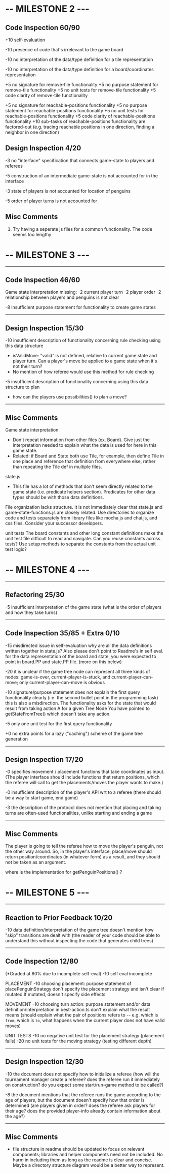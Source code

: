 # -- MILESTONE 2 ---
Code Inspection 60/90
------------------------------

+10 self-evaluation

-10 presence of code that's irrelevant to the game board

-10 no interpretation of the data/type definition for a tile representation

-10 no interpretation of the data/type definition for a board/coordinates representation

+5 no signature for remove-tile functionality
+5 no purpose statement for remove-tile functionality
+5 no unit tests for remove-tile functionality
+5 code clarity of remove-tile functionality

+5 no signature for reachable-positions functionality
+5 no purpose statement for reachable-positions functionality
+5 no unit tests for reachable-positions functionality
+5 code clarity of reachable-positions functionality
+10 sub-tasks of reachable-positions functionality are factored-out
 (e.g. tracing reachable positions in one direction, finding a neighbor in one direction)

Design Inspection 4/20
------------------------------

-3 no "interface" specification that connects game-state to players and referees

-5 construction of an intermediate game-state is not accounted for in the interface

-3 state of players is not accounted for location of penguins

-5 order of player turns is not accounted for

Misc Comments
------------------------------
1) Try having a seperate js files for a common functionality. The code seems too lengthy

# -- MILESTONE 3 ---

------------------------------------------------------------
Code Inspection 46/60
------------------------------------------------------------


Game state interpretation missing:
-2 current player turn
-2 player order
-2 relationship between players and penguins is not clear

-8 insufficient purpose statement for functionality to create game states


------------------------------------------------------------
Design Inspection 15/30
------------------------------------------------------------

-10 insufficient description of functionality concerning rule checking using this data structure
- isValidMove: "valid" is not defined, relative to current game state and player turn. Can a player's move be applied to a game state when it's not their turn?
- No mention of how referee would use this method for rule checking

-5 insufficient description of functionality concerning using this data structure to plan
- how can the players use possibilities() to  plan a move?


------------------------------------------------------------
Misc Comments
------------------------------------------------------------

Game state interpretation
- Don't repeat information from other files (ex. Board). Give just the interpretation needed to explain what the data is used for here in this game state.
- Related: if Board and State both use Tile, for example, then define Tile in one place and reference that definition from everywhere else, rather than repeating the Tile def in multiple files.

state.js
- This file has a lot of methods that don't seem directly related to the game state (i.e. predicate helpers section). Predicates for other data types should be with those data definitions.

File organization lacks structure. It is not immediately clear that state.js and game-state-functions.js are closely related. Use directories to organize code and tests separately from library files like mocha.js and chai.js, and css files. Consider your successor developers.

unit tests
The board constants and other long constant definitions make the unit test file difficult to read and navigate. Can you reuse constants across tests? Use setup methods to separate the constants from the actual unit test logic?

# -- MILESTONE 4 ---

------------------------------------------------------------
Refactoring 25/30
------------------------------------------------------------
-5 insufficient interpretation of the game state
  (what is the order of players and how they take turns)

------------------------------------------------------------
Code Inspection 35/85 + Extra 0/10
------------------------------------------------------------

-15 misdirected issue in self-evaluation
  why are all the data definitions written together in state.js? Also please don't point to Readme's in self eval.
  for the data representation of the board and state, you were expected to point in board.PP and state.PP file.
  (more on this below)
 
-20 it is unclear if the game tree node can represent all three kinds of nodes:
 game-is-over, current-player-is-stuck, and current-player-can-move;
 only current-player-can-move is obvious

-10 signature/purpose statement does not explain the first query functionality clearly
 (i.e. the second bullet point in the programming task)
 this is also a misdirection. The functionality asks for the state that would result from taking action A for a given Tree Node
 You have pointed to getStateFromTree() which doesn't take any action.
 
-5 only one unit test for the first query functionality


+0 no extra points for a lazy ("caching") scheme of the game tree generation

------------------------------------------------------------
Design Inspection 17/20
------------------------------------------------------------
-0 specifies movement / placement functions that take coordinates as input.
    (The player interface should include functions that return positions, which the referee will call to
    get the placements/moves the player wants to make.)

-0 insufficient description of the player's API wrt to a referee
 (there should be a way to start game, end game)

-3 the description of the protocol does not mention that placing and taking turns
 are often-used functionalities, unlike starting and ending a game

------------------------------------------------------------
Misc Comments
------------------------------------------------------------
The player is going to tell the referee how to move the player's penguin, not the other way around.
So, in the player's interface, place/move should return position/coordinates (in whatever form) as a result,
and they should not be taken as an argument.

where is the implementation for getPenguinPositions() ?

# -- MILESTONE 5 ---

--------------------------------------------------------------------------------------------------------------------------
Reaction to Prior Feedback 10/20
--------------------------------------------------------------------------------------------------------------------------

-10 data definition/interpretation of the game tree doesn't mention how "skip" transitions are dealt with
 (the reader of your code should be able to understand this without inspecting the code that generates child trees)

-------------------------------------------------------------------------------------------------------------------------
Code Inspection 12/80
-------------------------------------------------------------------------------------------------------------------------
(*Graded at 60% due to incomplete self-eval)
-10 self eval incomplete

PLACEMENT
-10 choosing placement: purpose statement of placePenguinStrategy don't specify the placement strategy and isn't clear if mutated.If mutated, doesn't specify side effects

MOVEMENT
-10 choosing turn action: purpose statement and/or data definition/interpretation in best-action.ts don't explain what the result means
 (should explain what the pair of positions refers to -- e.g. which is `from`, which is `to`, what happens when the current player does not have valid moves)

UNIT TESTS
-10 no negative unit test for the placement strategy (placement fails)
-20 no unit tests for the moving strategy (testing different depth)

------------------------------------------------------------
Design Inspection 12/30
------------------------------------------------------------

-10 the document does not specify how to initialize a referee
   (how will the tournament manager create a referee? does the referee run it immediately on construction?
      do you expect some start/run-game method to be called?)

-8 the document mentions that the referee runs the game according to the age of players, but the document doesn't specify how that order is determined
   (are players given in order? does the referee ask players for their age? does the provided player-info already contain information about the age?)

-----------------------------------------------------------------------------------------------------------------------------
Misc Comments
------------------------------------------------------------------------------------------------------------------------------
- file structure in readme should be updated to focus on relevant components; libraries and helper components need not be included. No harm in including them as long as the readme is clear and concise. Maybe a directory structure diagram would be a better way to represent.
